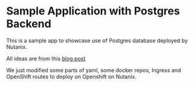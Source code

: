 # Sample Application with Postgres Backend

This is a sample app to showcase use of Postgres database deployed by Nutanix.

All ideas are from this [blog post](https://www.datagraphi.com/blog/post/2021/2/10/kubernetes-guide-deploying-a-machine-learning-app-built-with-django-react-and-postgresql-using-kubernetes)


We just modified some parts of yaml, some docker repos, Ingress and OpenShift routes to deploy on Openshift on Nutanix.

